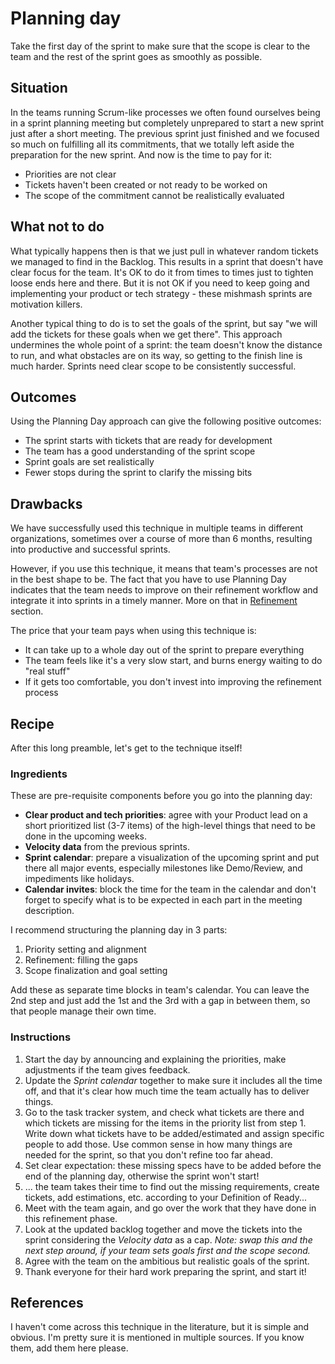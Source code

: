 # Planning day

Take the first day of the sprint to make sure that the scope is clear to the team and the rest of the sprint goes as smoothly as possible.

## Situation

In the teams running Scrum-like processes we often found ourselves being in a sprint planning meeting but completely unprepared to start a new sprint just after a short meeting. The previous sprint just finished and we focused so much on fulfilling all its commitments, that we totally left aside the preparation for the new sprint. And now is the time to pay for it:

- Priorities are not clear
- Tickets haven't been created or not ready to be worked on
- The scope of the commitment cannot be realistically evaluated

## What not to do

What typically happens then is that we just pull in whatever random tickets we managed to find in the Backlog. This results in a sprint that doesn't have clear focus for the team. It's OK to do it from times to times just to tighten loose ends here and there. But it is not OK if you need to keep going and implementing your product or tech strategy - these mishmash sprints are motivation killers.

Another typical thing to do is to set the goals of the sprint, but say "we will add the tickets for these goals when we get there". This approach undermines the whole point of a sprint: the team doesn't know the distance to run, and what obstacles are on its way, so getting to the finish line is much harder. Sprints need clear scope to be consistently successful.

## Outcomes

Using the Planning Day approach can give the following positive outcomes:

- The sprint starts with tickets that are ready for development
- The team has a good understanding of the sprint scope
- Sprint goals are set realistically
- Fewer stops during the sprint to clarify the missing bits

## Drawbacks

We have successfully used this technique in multiple teams in different organizations, sometimes over a course of more than 6 months, resulting into productive and successful sprints.

However, if you use this technique, it means that team's processes are not in the best shape to be. The fact that you have to use Planning Day indicates that the team needs to improve on their refinement workflow and integrate it into sprints in a timely manner. More on that in [Refinement](../refinement/) section.

The price that your team pays when using this technique is:

- It can take up to a whole day out of the sprint to prepare everything
- The team feels like it's a very slow start, and burns energy waiting to do "real stuff"
- If it gets too comfortable, you don't invest into improving the refinement process

## Recipe

After this long preamble, let's get to the technique itself!

### Ingredients

These are pre-requisite components before you go into the planning day:

- **Clear product and tech priorities**: agree with your Product lead on a short prioritized list (3-7 items) of the high-level things that need to be done in the upcoming weeks.
- **Velocity data** from the previous sprints.
- **Sprint calendar**: prepare a visualization of the upcoming sprint and put there all major events, especially milestones like Demo/Review, and impediments like holidays.
- **Calendar invites**: block the time for the team in the calendar and don't forget to specify what is to be expected in each part in the meeting description.

I recommend structuring the planning day in 3 parts:

1. Priority setting and alignment
2. Refinement: filling the gaps
3. Scope finalization and goal setting

Add these as separate time blocks in team's calendar. You can leave the 2nd step and just add the 1st and the 3rd with a gap in between them, so that people manage their own time.

### Instructions

1. Start the day by announcing and explaining the priorities, make adjustments if the team gives feedback.
1. Update the _Sprint calendar_ together to make sure it includes all the time off, and that it's clear how much time the team actually has to deliver things.
1. Go to the task tracker system, and check what tickets are there and which tickets are missing for the items in the priority list from step 1. Write down what tickets have to be added/estimated and assign specific people to add those. Use common sense in how many things are needed for the sprint, so that you don't refine too far ahead.
1. Set clear expectation: these missing specs have to be added before the end of the planning day, otherwise the sprint won't start!
1. ... the team takes their time to find out the missing requirements, create tickets, add estimations, etc. according to your Definition of Ready...
1. Meet with the team again, and go over the work that they have done in this refinement phase.
1. Look at the updated backlog together and move the tickets into the sprint considering the _Velocity data_ as a cap. _Note: swap this and the next step around, if your team sets goals first and the scope second._
1. Agree with the team on the ambitious but realistic goals of the sprint.
1. Thank everyone for their hard work preparing the sprint, and start it!

## References

I haven't come across this technique in the literature, but it is simple and obvious. I'm pretty sure it is mentioned in multiple sources. If you know them, add them here please.
